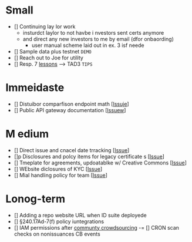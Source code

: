 #  Small

- [] Continuing lay lor  work
   - insturdct laylor to not havbe i nvestors sent certs anymore
   - and direct any new investors to me by email (dfor onbaording)
     - user manual scheme laid out  in ex. 3  isf neede
- [] Sample data plus testnet `DEMO`
- [] Reach out to Joe for utility
- [] Resp. 7 [lessons](https://github.com/blocktransfer/website/tree/ee725d7cc9ae09a4bc04a61275fd010266328533/compliance/team) --> TAD3 `TIPS`

# Immeidaste

- [] Distuibor comparfison endpoint math  [[Issuje](https://github.com/blocktransfer/syndicate-api/issues/3)]
- [] Public API  gateway documentation [[Issuew](https://github.com/blocktransfer/TAD3-docs/issues/6)]

# M edium

- [] Direct issue  and cnacel date trracking [[Issue](https://github.com/blocktransfer/TAD3/issues/1)]
- []p Disclosures and polcy items  for  legacy certificate s  [[Issue](https://github.com/blocktransfer/TAD3/issues/3)]
- [] Tmeplate for agreements, updoatablke w/ Creative Commons [[Issue](https://github.com/blocktransfer/TAD3/issues/4)]
- [] WEbsite diclosures of KYC [[Issue](https://github.com/blocktransfer/website/issues/8)]
- []  Mial  handling policy  for  team  [[Issue](https://github.com/blocktransfer/website/issues/9)]

#  Lonog-term

- [] Adding a repo website URL when ID suite  deployede
- [] §240.17Ad-7(f)  policy  iuntegrations
- [] IAM permissions after [communty crowdsourcing](https://github.com/JFWooten4/agenda/issues/4)
-= [] CRON scan checks on  nonissuances CB events
